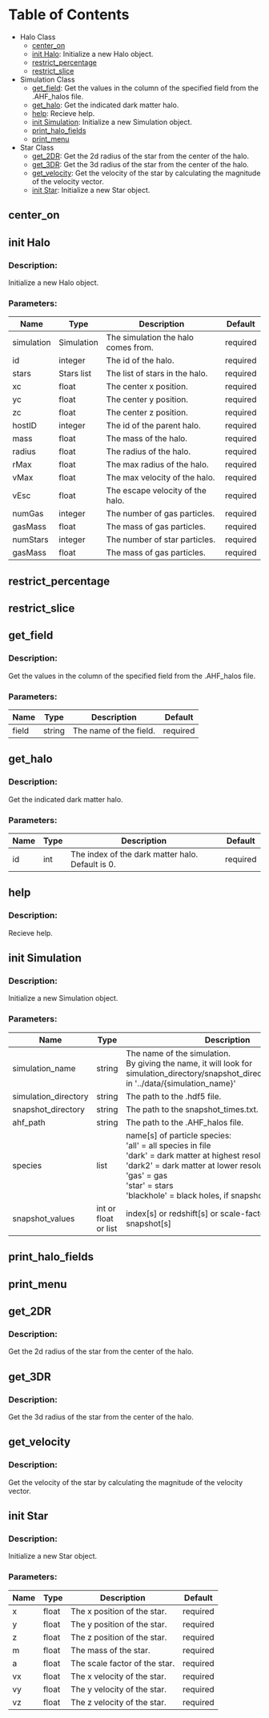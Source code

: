 # Table of Contents
- Halo Class
    - [center_on](#center_on)
    - [init Halo](#init-halo): Initialize a new Halo object.
    - [restrict_percentage](#restrict_percentage)
    - [restrict_slice](#restrict_slice)
- Simulation Class
    - [get_field](#get_field): Get the values in the column of the specified field from the .AHF_halos file.
    - [get_halo](#get_halo): Get the indicated dark matter halo.
    - [help](#help): Recieve help.
    - [init Simulation](#init-simulation): Initialize a new Simulation object.
    - [print_halo_fields](#print_halo_fields)
    - [print_menu](#print_menu)
- Star Class
    - [get_2DR](#get_2dr): Get the 2d radius of the star from the center of the halo.
    - [get_3DR](#get_3dr): Get the 3d radius of the star from the center of the halo.
    - [get_velocity](#get_velocity): Get the velocity of the star by calculating the magnitude of the velocity vector.
    - [init Star](#init-star): Initialize a new Star object.

## center_on

## init Halo

### Description:
Initialize a new Halo object.


### Parameters:


| Name | Type | Description | Default |
| --- | --- | --- | --- |
| simulation | Simulation |     The simulation the halo comes from. | required |
| id | integer |     The id of the halo. | required |
| stars | Stars list |     The list of stars in the halo. | required |
| xc | float |     The center x position. | required |
| yc | float |     The center y position. | required |
| zc | float |     The center z position. | required |
| hostID | integer |     The id of the parent halo. | required |
| mass | float |     The mass of the halo. | required |
| radius | float |     The radius of the halo. | required |
| rMax | float |     The max radius of the halo. | required |
| vMax | float |     The max velocity of the halo. | required |
| vEsc | float |     The escape velocity of the halo. | required |
| numGas | integer |     The number of gas particles. | required |
| gasMass | float |     The mass of gas particles. | required |
| numStars | integer |     The number of star particles. | required |
| gasMass | float |     The mass of gas particles. | required |

## restrict_percentage

## restrict_slice

## get_field

### Description:
Get the values in the column of the specified field from the .AHF_halos file.


### Parameters:


| Name | Type | Description | Default |
| --- | --- | --- | --- |
| field | string |     The name of the field. | required |

## get_halo

### Description:
Get the indicated dark matter halo.


### Parameters:


| Name | Type | Description | Default |
| --- | --- | --- | --- |
| id | int |     The index of the dark matter halo. Default is 0. | required |

## help

### Description:
Recieve help.


## init Simulation

### Description:
Initialize a new Simulation object.


### Parameters:


| Name | Type | Description | Default |
| --- | --- | --- | --- |
| simulation_name | string |     The name of the simulation. <br />    By giving the name, it will look for simulation_directory/snapshot_directory/ahf_directory in '../data/{simulation_name}' | required |
| simulation_directory | string |     The path to the .hdf5 file.  | required |
| snapshot_directory | string |     The path to the snapshot_times.txt.  | required |
| ahf_path | string |     The path to the .AHF_halos file. | required |
| species | list |     name[s] of particle species:<br />        'all' = all species in file<br />        'dark' = dark matter at highest resolution<br />        'dark2' = dark matter at lower resolution<br />        'gas' = gas<br />        'star' = stars<br />        'blackhole' = black holes, if snapshot contains them | required |
| snapshot_values | int or float or list |     index[s] or redshift[s] or scale-factor[s] of snapshot[s] | required |

## print_halo_fields

## print_menu

## get_2DR

### Description:
Get the 2d radius of the star from the center of the halo.


## get_3DR

### Description:
Get the 3d radius of the star from the center of the halo.


## get_velocity

### Description:
Get the velocity of the star by calculating the magnitude of the velocity vector.


## init Star

### Description:
Initialize a new Star object.


### Parameters:


| Name | Type | Description | Default |
| --- | --- | --- | --- |
| x | float |     The x position of the star. | required |
| y | float |     The y position of the star. | required |
| z | float |     The z position of the star. | required |
| m | float |     The mass of the star. | required |
| a | float |     The scale factor of the star. | required |
| vx | float |     The x velocity of the star. | required |
| vy | float |     The y velocity of the star. | required |
| vz | float |     The z velocity of the star. | required |
